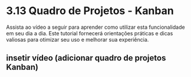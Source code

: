 # 3.13 Quadro de Projetos - Kanban

Assista ao vídeo a seguir para aprender como utilizar esta funcionalidade em seu dia a dia. 
Este tutorial fornecerá orientações práticas e dicas valiosas para otimizar seu uso e melhorar sua experiência.

## insetir vídeo (adicionar quadro de projetos Kanban)

